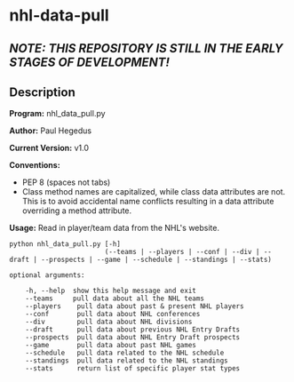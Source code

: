 # nhl-data-pull #
***NOTE: THIS REPOSITORY IS STILL IN THE EARLY STAGES OF DEVELOPMENT!***
---
## Description ##
**Program:** nhl_data_pull.py

**Author:** Paul Hegedus

**Current Version:** v1.0

**Conventions:**
*   PEP 8 (spaces not tabs)
*   Class method names are capitalized, while class data attributes are not.
    This is to avoid accidental name conflicts resulting in a data attribute
    overriding a method attribute.

**Usage:** Read in player/team data from the NHL's website.

    python nhl_data_pull.py [-h]
                            (--teams | --players | --conf | --div | --draft | --prospects | --game | --schedule | --standings | --stats)

    optional arguments:

        -h, --help  show this help message and exit
        --teams     pull data about all the NHL teams
        --players    pull data about past & present NHL players
        --conf       pull data about NHL conferences
        --div        pull data about NHL divisions
        --draft      pull data about previous NHL Entry Drafts
        --prospects  pull data about NHL Entry Draft prospects
        --game       pull data about past NHL games
        --schedule   pull data related to the NHL schedule
        --standings  pull data related to the NHL standings
        --stats      return list of specific player stat types

